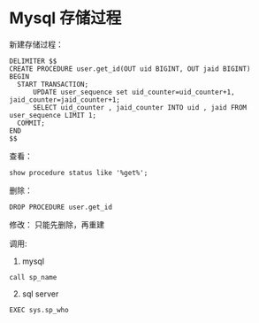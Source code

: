 #  Mysql 存储过程

新建存储过程：
```
DELIMITER $$
CREATE PROCEDURE user.get_id(OUT uid BIGINT, OUT jaid BIGINT)
BEGIN
  START TRANSACTION;
      UPDATE user_sequence set uid_counter=uid_counter+1, jaid_counter=jaid_counter+1;
      SELECT uid_counter , jaid_counter INTO uid , jaid FROM user_sequence LIMIT 1;
  COMMIT;
END
$$
```



查看：
```
show procedure status like '%get%';
```



删除：
```
DROP PROCEDURE user.get_id
```

修改： 只能先删除，再重建

调用:
1. mysql
```
call sp_name
```

2. sql server
```
EXEC sys.sp_who
```